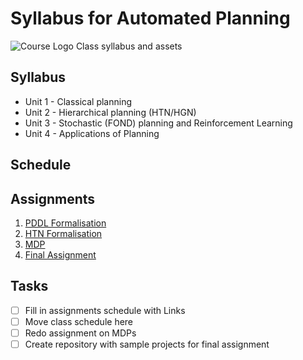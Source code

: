 # Syllabus for Automated Planning
![Course Logo](https://cdn.rawgit.com/pucrs-automated-planning/syllabus/master/assets/strategy.svg "Let's plan!")
Class syllabus and assets

## Syllabus

- Unit 1 - Classical planning
- Unit 2 - Hierarchical planning (HTN/HGN)
- Unit 3 - Stochastic (FOND) planning and Reinforcement Learning
- Unit 4 - Applications of Planning

## Schedule


## Assignments 

1. [PDDL Formalisation](https://github.com/pucrs-automated-planning/pddl-formalization)
2. [HTN Formalisation](https://github.com/pucrs-automated-planning/htn-formalization)
3. [MDP](#)
4. [Final Assignment](#)

## Tasks
- [ ] Fill in assignments schedule with Links
- [ ] Move class schedule here
- [ ] Redo assignment on MDPs
- [ ] Create repository with sample projects for final assignment
